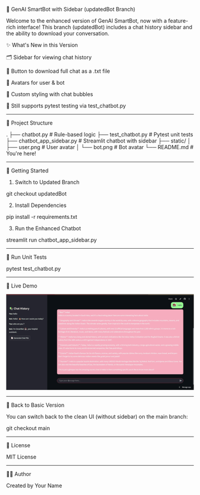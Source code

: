 🤖 GenAI SmartBot with Sidebar (updatedBot Branch)

Welcome to the enhanced version of GenAI SmartBot, now with a feature-rich interface! This branch (updatedBot) includes a chat history sidebar and the ability to download your conversation.

✨ What's New in this Version

🗂️ Sidebar for viewing chat history

📄 Button to download full chat as a .txt file

👤 Avatars for user & bot

🎨 Custom styling with chat bubbles

🧪 Still supports pytest testing via test_chatbot.py

---


📂 Project Structure

.
├── chatbot.py             # Rule-based logic
├── test_chatbot.py        # Pytest unit tests
├── chatbot_app_sidebar.py # Streamlit chatbot with sidebar
├── static/
│   ├── user.png           # User avatar
│   └── bot.png            # Bot avatar
└── README.md              # You're here!

---


🚀 Getting Started

1. Switch to Updated Branch

git checkout updatedBot

2. Install Dependencies

pip install -r requirements.txt

3. Run the Enhanced Chatbot

streamlit run chatbot_app_sidebar.py

---


🧪 Run Unit Tests

pytest test_chatbot.py

---


📸 Live Demo

![Chatbot Demo](/static/chatbot_demo.gif)

---


🔄 Back to Basic Version

You can switch back to the clean UI (without sidebar) on the main branch:

git checkout main

---


📃 License

MIT License

---


👨‍💻 Author

Created by Your Name

